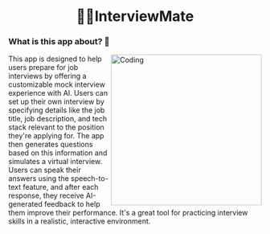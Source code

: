 <h1 align="center">🧑‍💻InterviewMate</h1>
<h3 align="left">What is this app about? 🤔</h3>
<img align="right" alt="Coding" width="300" src="https://cdn-icons-gif.flaticon.com/11184/11184153.gif">
<p align="left" width="400"> This app is designed to help users prepare for job interviews by offering a customizable mock interview experience with AI. Users can set up their own interview by specifying details like the job title, job description, and tech stack relevant to the position they're applying for. The app then generates questions based on this information and simulates a virtual interview. Users can speak their answers using the speech-to-text feature, and after each response, they receive AI-generated feedback to help them improve their performance. It's a great tool for practicing interview skills in a realistic, interactive environment. </p>
